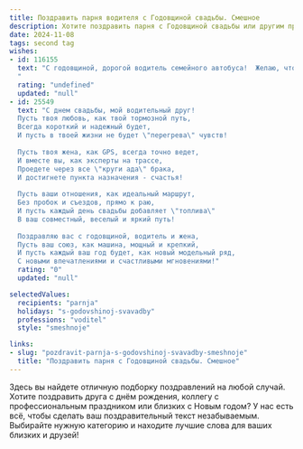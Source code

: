 ```yaml
---
title: Поздравить парня водителя с Годовщиной свадьбы. Смешное
description: Хотите поздравить парня с Годовщиной свадьбы или другим праздником? Наш ИИ создаст незабываемое поздравление, а вы обязательно выделитесь среди других.  
date: 2024-11-08
tags: second tag
wishes:
- id: 116155
  text: "С годовщиной, дорогой водитель семейного автобуса!  Желаю, чтобы ваш маршрут любви был всегда ровным, без пробок и неожиданных поломок, а бензин в баке – всегда  на максимуме!  Пусть в вашей семейной машине царит уют, а  пассажиры всегда будут довольны поездкой!  Счастливого пути по жизни!
  "
  rating: "undefined"
  updated: "null"
- id: 25549
  text: "С днем свадьбы, мой водительный друг!
  Пусть твоя любовь, как твой тормозной путь,
  Всегда короткий и надежный будет,
  И пусть в твоей жизни не будет \"перегрева\" чувств!
  
  Пусть твоя жена, как GPS, всегда точно ведет,
  И вместе вы, как эксперты на трассе,
  Проедете через все \"круги ада\" брака,
  И достигнете пункта назначения - счастья!
  
  Пусть ваши отношения, как идеальный маршрут,
  Без пробок и съездов, прямо к раю,
  И пусть каждый день свадьбы добавляет \"топлива\"
  В ваш совместный, веселый и яркий путь!
  
  Поздравляю вас с годовщиной, водитель и жена,
  Пусть ваш союз, как машина, мощный и крепкий,
  И пусть каждый ваш год будет, как новый модельный ряд,
  С новыми впечатлениями и счастливыми мгновениями!"
  rating: "0"
  updated: "null"

selectedValues:
  recipients: "parnja"
  holidays: "s-godovshinoj-svavadby"
  professions: "voditel"
  style: "smeshnoje"

links:
- slug: "pozdravit-parnja-s-godovshinoj-svavadby-smeshnoje"
  title: "Поздравить парня с Годовщиной свадьбы. Смешное"
---
```


Здесь вы найдете отличную подборку поздравлений на любой случай. 
Хотите поздравить друга с днём рождения, коллегу с профессиональным праздником или близких с Новым годом? У нас есть всё, чтобы сделать ваш поздравительный текст незабываемым. Выбирайте нужную категорию и находите лучшие слова для ваших близких и друзей!
